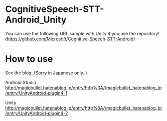 # CognitiveSpeech-STT-Android_Unity
You can use the following URL sample with Unity if you use the repository! (https://github.com/Microsoft/Cognitive-Speech-STT-Android)



# How to use

See the blog. (Sorry in Japanese only..)

Android Studio
http://magicbullet.hatenablog.jp/entry/http%3A//magicbullet_hatenablog_jp/entry/UnityAndroid-plugin4-1

Unity
http://magicbullet.hatenablog.jp/entry/http%3A//magicbullet_hatenablog_jp/entry/UnityAndroid-plugin4-2

